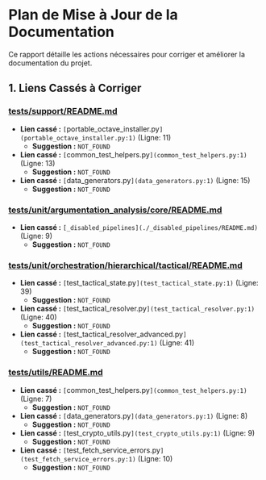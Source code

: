# Plan de Mise à Jour de la Documentation

Ce rapport détaille les actions nécessaires pour corriger et améliorer la documentation du projet.

## 1. Liens Cassés à Corriger

### [tests/support/README.md](tests/support/README.md)
- **Lien cassé :** `[`portable_octave_installer.py`](portable_octave_installer.py:1)` (Ligne: 11)
  - **Suggestion :** `NOT_FOUND`
- **Lien cassé :** `[`common_test_helpers.py`](common_test_helpers.py:1)` (Ligne: 13)
  - **Suggestion :** `NOT_FOUND`
- **Lien cassé :** `[`data_generators.py`](data_generators.py:1)` (Ligne: 15)
  - **Suggestion :** `NOT_FOUND`

### [tests/unit/argumentation_analysis/core/README.md](tests/unit/argumentation_analysis/core/README.md)
- **Lien cassé :** `[_disabled_pipelines](./_disabled_pipelines/README.md)` (Ligne: 9)
  - **Suggestion :** `NOT_FOUND`

### [tests/unit/orchestration/hierarchical/tactical/README.md](tests/unit/orchestration/hierarchical/tactical/README.md)
- **Lien cassé :** `[`test_tactical_state.py`](test_tactical_state.py:1)` (Ligne: 39)
  - **Suggestion :** `NOT_FOUND`
- **Lien cassé :** `[`test_tactical_resolver.py`](test_tactical_resolver.py:1)` (Ligne: 40)
  - **Suggestion :** `NOT_FOUND`
- **Lien cassé :** `[`test_tactical_resolver_advanced.py`](test_tactical_resolver_advanced.py:1)` (Ligne: 41)
  - **Suggestion :** `NOT_FOUND`

### [tests/utils/README.md](tests/utils/README.md)
- **Lien cassé :** `[`common_test_helpers.py`](common_test_helpers.py:1)` (Ligne: 7)
  - **Suggestion :** `NOT_FOUND`
- **Lien cassé :** `[`data_generators.py`](data_generators.py:1)` (Ligne: 8)
  - **Suggestion :** `NOT_FOUND`
- **Lien cassé :** `[`test_crypto_utils.py`](test_crypto_utils.py:1)` (Ligne: 9)
  - **Suggestion :** `NOT_FOUND`
- **Lien cassé :** `[`test_fetch_service_errors.py`](test_fetch_service_errors.py:1)` (Ligne: 10)
  - **Suggestion :** `NOT_FOUND`

